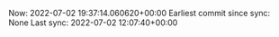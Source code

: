 Now: 2022-07-02 19:37:14.060620+00:00 Earliest commit since sync: None Last sync: 2022-07-02 12:07:40+00:00
